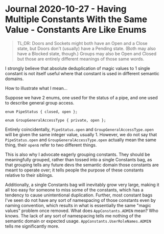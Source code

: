 Journal 2020-10-27 - Having Multiple Constants With the Same Value - Constants Are Like Enums
========

> TL;DR: Doors and Sockets might both have an Open and a Close state, but Doors don't (usually) have a Pending state. (Both may also have a Blocked state, though.)  Groups may also be Open and Closed but those are entirely different meanings of those same words.

I strongly believe that absolute deduplication of magic values to 1 single constant is not itself useful where that constant is used in different semantic domains.

How to illustrate what I mean...

Suppose we have 2 enums, one used for the status of a pipe, and one used to describe general group access.

```
enum PipeStatus { closed, open };

enum GroupGeneralAccessType { private, open };
```

Entirely coincidentally, `PipeStatus.open` and `GroupGeneralAccessType.open` will be given the same integer value, usually 1.  However, we do not say that `PipeStatus.open` and `GroupGeneralAccessType.open` actually mean the same thing, their `open`s refer to two different things.

This is also why I advocate eagerly grouping constants.  They should be meaningfully grouped, rather than tossed into a single Constants bag, as that grouping tells any future devs the semantic domain those constants are meant to operate over; it tells people the purpose of these constants relative to their siblings.

Additionally, a single Constants bag will inevitably grow very large, making it all too easy for someone to miss some of the constants, which has a tendency to cause unintentional duplication.  Further, most constant bags I've seen do not have any sort of namespacing of those constants even by naming convention, which results in what is essentially the same "magic values" problem once removed.  What does `AppConstants.ADMIN` mean?  Who knows.  The lack of any sort of namespacing tells me nothing of the semantic domain or expected usage.  `AppConstants.UserRoleNames.ADMIN` tells me significantly more.
